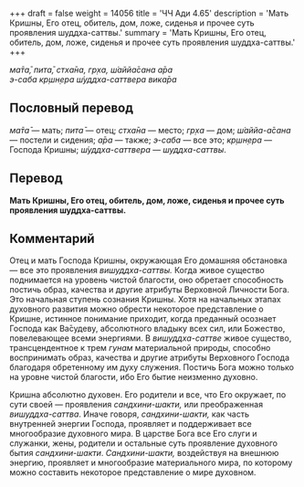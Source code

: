 +++
draft = false
weight = 14056
title = 'ЧЧ Ади 4.65'
description = 'Мать Кришны, Его отец, обитель, дом, ложе, сиденья и прочее суть проявления шуддха-саттвы.'
summary = 'Мать Кришны, Его отец, обитель, дом, ложе, сиденья и прочее суть проявления шуддха-саттвы.'
+++

_ма̄та̄, пита̄, стха̄на, гр̣ха, ш́аййа̄сана а̄ра  
э-саба кр̣шн̣ера ш́уддха-саттвера вика̄ра_

## Пословный перевод

_ма̄та̄_ — мать; _пита̄_ — отец; _стха̄на_ — место; _гр̣ха_ — дом; _ш́аййа_\-_а̄сана_ — постели и сидения; _а̄ра_ — также; _э_\-_саба_ — все это; _кр̣шн̣ера_ — Господа Кришны; _ш́уддха_\-_саттвера_ — _шуддха-саттвы_.

## Перевод

**Мать Кришны, Его отец, обитель, дом, ложе, сиденья и прочее суть проявления шуддха-саттвы.**

## Комментарий

Отец и мать Господа Кришны, окружающая Его домашняя обстановка — все это проявления _вишуддха-саттвы._ Когда живое существо поднимается на уровень чистой благости, оно обретает способность постичь образ, качества и другие атрибуты Верховной Личности Бога. Это начальная ступень сознания Кришны. Хотя на начальных этапах духовного развития можно обрести некоторое представление о Кришне, истинное понимание приходит, когда преданный осознает Господа как Ва̄судеву, абсолютного владыку всех сил, или Божество, повелевающее всеми энергиями. В _вишуддха-саттве_ живое существо, трансцендентное к трем _гунам_ материальной природы, способно воспринимать образ, качества и другие атрибуты Верховного Господа благодаря обретенному им духу служения. Постичь Бога можно только на уровне чистой благости, ибо Его бытие неизменно духовно.

Кришна абсолютно духовен. Его родители и все, что Его окружает, по сути своей — проявления _сандхини-шакти,_ или преображенная _вишуддха-саттва_. Иначе говоря, _сандхини-шакти,_ как часть внутренней энергии Господа, проявляет и поддерживает все многообразие духовного мира. В царстве Бога все Его слуги и служанки, жены, родители и остальные суть проявление духовного бытия _сандхини-шакти_. _Сандхини-шакти,_ воздействуя на внешнюю энергию, проявляет и многообразие материального мира, по которому можно составить некоторое представление о мире духовном.
